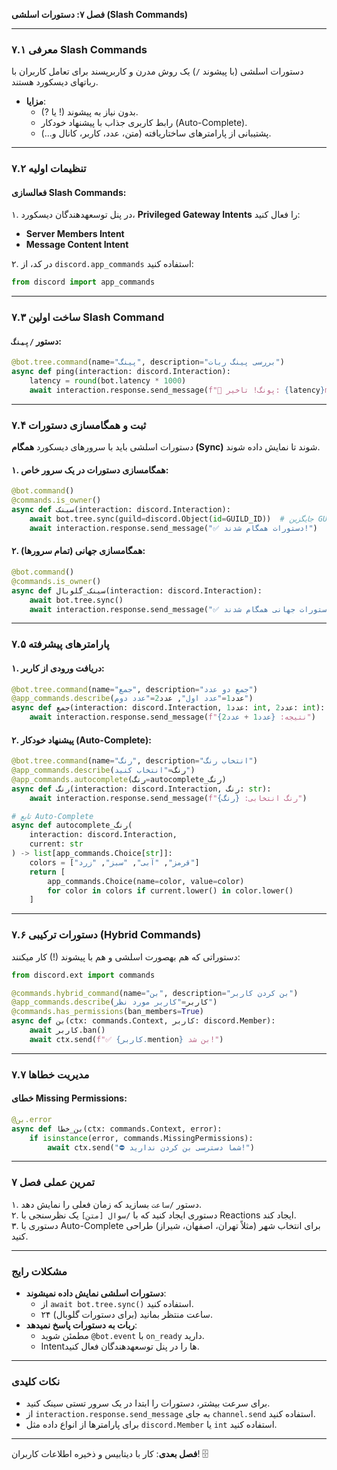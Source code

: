 **فصل ۷: دستورات اسلشی (Slash Commands)**

---

### **۷.۱ معرفی Slash Commands**  
دستورات اسلشی (با پیشوند `/`) یک روش مدرن و کاربرپسند برای تعامل کاربران با رباتهای دیسکورد هستند.  
- **مزایا**:  
  - بدون نیاز به پیشوند (! یا ?).  
  - رابط کاربری جذاب با پیشنهاد خودکار (Auto-Complete).  
  - پشتیبانی از پارامترهای ساختاریافته (متن، عدد، کاربر، کانال و...).  

---

### **۷.۲ تنظیمات اولیه**  
#### **فعالسازی Slash Commands**:  
۱. در پنل توسعهدهندگان دیسکورد، **Privileged Gateway Intents** را فعال کنید:  
   - **Server Members Intent**  
   - **Message Content Intent**  

۲. در کد، از `discord.app_commands` استفاده کنید:  
```python
from discord import app_commands
```

---

### **۷.۳ ساخت اولین Slash Command**  
#### **دستور `/پینگ`**:  
```python
@bot.tree.command(name="پینگ", description="بررسی پینگ ربات")
async def ping(interaction: discord.Interaction):
    latency = round(bot.latency * 1000)
    await interaction.response.send_message(f"🏓 پونگ! تاخیر: {latency}ms")
```

---

### **۷.۴ ثبت و همگامسازی دستورات**  
دستورات اسلشی باید با سرورهای دیسکورد **همگام (Sync)** شوند تا نمایش داده شوند.  

#### **۱. همگامسازی دستورات در یک سرور خاص**:  
```python
@bot.command()
@commands.is_owner()
async def سینک(interaction: discord.Interaction):
    await bot.tree.sync(guild=discord.Object(id=GUILD_ID))  # جایگزین GUILD_ID با آیدی سرور
    await interaction.response.send_message("✅ دستورات همگام شدند!")
```

#### **۲. همگامسازی جهانی (تمام سرورها)**:  
```python
@bot.command()
@commands.is_owner()
async def سینک_گلوبال(interaction: discord.Interaction):
    await bot.tree.sync()
    await interaction.response.send_message("✅ دستورات جهانی همگام شدند!")
```

---

### **۷.۵ پارامترهای پیشرفته**  
#### **۱. دریافت ورودی از کاربر**:  
```python
@bot.tree.command(name="جمع", description="جمع دو عدد")
@app_commands.describe(عدد1="عدد اول", عدد2="عدد دوم")
async def جمع(interaction: discord.Interaction, عدد1: int, عدد2: int):
    await interaction.response.send_message(f"نتیجه: {عدد1 + عدد2}")
```

#### **۲. پیشنهاد خودکار (Auto-Complete)**:  
```python
@bot.tree.command(name="رنگ", description="انتخاب رنگ")
@app_commands.describe(رنگ="انتخاب کنید")
@app_commands.autocomplete(رنگ=autocomplete_رنگ)
async def رنگ(interaction: discord.Interaction, رنگ: str):
    await interaction.response.send_message(f"رنگ انتخابی: {رنگ}")

# تابع Auto-Complete
async def autocomplete_رنگ(
    interaction: discord.Interaction,
    current: str
) -> list[app_commands.Choice[str]]:
    colors = ["قرمز", "آبی", "سبز", "زرد"]
    return [
        app_commands.Choice(name=color, value=color)
        for color in colors if current.lower() in color.lower()
    ]
```

---

### **۷.۶ دستورات ترکیبی (Hybrid Commands)**  
دستوراتی که هم بهصورت اسلشی و هم با پیشوند (!) کار میکنند:  
```python
from discord.ext import commands

@commands.hybrid_command(name="بن", description="بن کردن کاربر")
@app_commands.describe(کاربر="کاربر مورد نظر")
@commands.has_permissions(ban_members=True)
async def بن(ctx: commands.Context, کاربر: discord.Member):
    await کاربر.ban()
    await ctx.send(f"✅ {کاربر.mention} بن شد!")
```

---

### **۷.۷ مدیریت خطاها**  
#### **خطای Missing Permissions**:  
```python
@بن.error
async def بن_خطا(ctx: commands.Context, error):
    if isinstance(error, commands.MissingPermissions):
        await ctx.send("⛔ شما دسترسی بن کردن ندارید!")
```

---

### **تمرین عملی فصل ۷**  
۱. دستور `/ساعت` بسازید که زمان فعلی را نمایش دهد.  
۲. دستوری ایجاد کنید که با `/سوال [متن]` یک نظرسنجی با Reactions ایجاد کند.  
۳. دستوری با Auto-Complete برای انتخاب شهر (مثلاً تهران، اصفهان، شیراز) طراحی کنید.  

---

### **مشکلات رایج**  
- **دستورات اسلشی نمایش داده نمیشوند**:  
  - از `await bot.tree.sync()` استفاده کنید.  
  - ۲۴ ساعت منتظر بمانید (برای دستورات گلوبال).  
- **ربات به دستورات پاسخ نمیدهد**:  
  - مطمئن شوید `@bot.event` با `on_ready` دارید.  
  - Intentها را در پنل توسعهدهندگان فعال کنید.  

---

### **نکات کلیدی**  
- برای سرعت بیشتر، دستورات را ابتدا در یک سرور تستی سینک کنید.  
- از `interaction.response.send_message` به جای `channel.send` استفاده کنید.  
- برای پارامترها از انواع داده مثل `discord.Member` یا `int` استفاده کنید.  

---

**فصل بعدی**: کار با دیتابیس و ذخیره اطلاعات کاربران! 🗄️